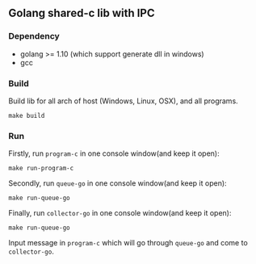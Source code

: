 ## Golang shared-c lib with IPC

### Dependency
- golang >= 1.10 (which support generate dll in windows)
- gcc

### Build
Build lib for all arch of host (Windows, Linux, OSX), and all programs. 
```shell script
make build
```

### Run
Firstly, run `program-c` in one console window(and keep it open):
```shell script
make run-program-c
```

Secondly, run `queue-go` in one console window(and keep it open):
```shell script
make run-queue-go
```

Finally, run `collector-go` in one console window(and keep it open):
```shell script
make run-queue-go
```

Input message in `program-c` which will go through `queue-go` and come to `collector-go`.


